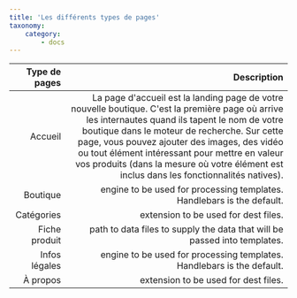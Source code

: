 ```yaml
---
title: 'Les différents types de pages'
taxonomy:
    category:
        - docs
---
```


| Type de pages | Description |
| ------:| -----------:|
| Accueil   | La page d'accueil est la landing page de votre nouvelle boutique. C'est la première page où arrive les internautes quand ils tapent le nom de votre boutique dans le moteur de recherche. Sur cette page, vous pouvez ajouter des images, des vidéo ou tout élément intéressant pour mettre en valeur vos produits (dans la mesure où votre élément est inclus dans les fonctionnalités natives).  |
| Boutique | engine to be used for processing templates. Handlebars is the default. |
| Catégories    | extension to be used for dest files. |
| Fiche produit   | path to data files to supply the data that will be passed into templates. |
| Infos légales | engine to be used for processing templates. Handlebars is the default. |
| À propos   | extension to be used for dest files. |